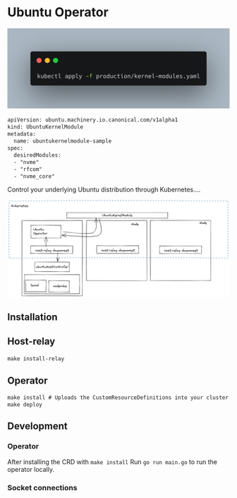 # Ubuntu Operator


![modules](images/carbon.png)


```
apiVersion: ubuntu.machinery.io.canonical.com/v1alpha1
kind: UbuntuKernelModule
metadata:
  name: ubuntukernelmodule-sample
spec:
  desiredModules:
  - "nvme"
  - "rfcom"
  - "nvme_core"
```

Control your underlying Ubuntu distribution through Kubernetes....

![arch](images/arch.png)


## Installation

## Host-relay

`make install-relay`

## Operator 
```
make install # Uploads the CustomResourceDefinitions into your cluster
make deploy
```


## Development

### Operator 

After installing the CRD with `make install`
Run `go run main.go` to run the operator locally.

### Socket connections

```
